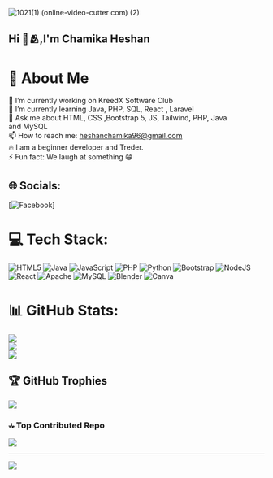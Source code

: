 ![1021(1) (online-video-cutter com) (2)](https://github.com/user-attachments/assets/ef395535-9a7c-4970-b12a-b3f1aa5d336e)

## Hi 👋🫂,I'm Chamika Heshan

# 💫 About Me

 🔭 I’m currently working on KreedX Software Club<br> 🌱 I’m currently learning Java, PHP, SQL, React , Laravel <br> 💬 Ask me about HTML, CSS ,Bootstrap 5, JS, Tailwind, PHP, Java<br>        and MySQL <br> 📫 How to reach me: heshanchamika96@gmail.com<br> 🔥  I am a beginner developer and Treder. <br> ⚡ Fun fact: We laugh at something 😁




## 🌐 Socials:
[![Facebook](https://img.shields.io/badge/Facebook-%231877F2.svg?logo=Facebook&logoColor=white)]

# 💻 Tech Stack:
![HTML5](https://img.shields.io/badge/html5-%23E34F26.svg?style=for-the-badge&logo=html5&logoColor=white) ![Java](https://img.shields.io/badge/java-%23ED8B00.svg?style=for-the-badge&logo=openjdk&logoColor=white) ![JavaScript](https://img.shields.io/badge/javascript-%23323330.svg?style=for-the-badge&logo=javascript&logoColor=%23F7DF1E) ![PHP](https://img.shields.io/badge/php-%23777BB4.svg?style=for-the-badge&logo=php&logoColor=white) ![Python](https://img.shields.io/badge/python-3670A0?style=for-the-badge&logo=python&logoColor=ffdd54) ![Bootstrap](https://img.shields.io/badge/bootstrap-%238511FA.svg?style=for-the-badge&logo=bootstrap&logoColor=white) ![NodeJS](https://img.shields.io/badge/node.js-6DA55F?style=for-the-badge&logo=node.js&logoColor=white) ![React](https://img.shields.io/badge/react-%2320232a.svg?style=for-the-badge&logo=react&logoColor=%2361DAFB) ![Apache](https://img.shields.io/badge/apache-%23D42029.svg?style=for-the-badge&logo=apache&logoColor=white) ![MySQL](https://img.shields.io/badge/mysql-4479A1.svg?style=for-the-badge&logo=mysql&logoColor=white) ![Blender](https://img.shields.io/badge/blender-%23F5792A.svg?style=for-the-badge&logo=blender&logoColor=white) ![Canva](https://img.shields.io/badge/Canva-%2300C4CC.svg?style=for-the-badge&logo=Canva&logoColor=white)
# 📊 GitHub Stats:
![](https://github-readme-stats.vercel.app/api?username=CHAMIKAHDev&theme=github_dark&hide_border=false&include_all_commits=true&count_private=true)<br/>
![](https://github-readme-streak-stats.herokuapp.com/?user=CHAMIKAHDev&theme=github_dark&hide_border=false)<br/>
![](https://github-readme-stats.vercel.app/api/top-langs/?username=CHAMIKAHDev&theme=github_dark&hide_border=false&include_all_commits=true&count_private=true&layout=compact)

## 🏆 GitHub Trophies
![](https://github-profile-trophy.vercel.app/?username=CHAMIKAHDev&theme=shadow_red&no-frame=false&no-bg=true&margin-w=4)

### 🔝 Top Contributed Repo
![](https://github-contributor-stats.vercel.app/api?username=CHAMIKAHDev&limit=5&theme=dark&combine_all_yearly_contributions=true)

---
[![](https://visitcount.itsvg.in/api?id=CHAMIKAHDev&icon=1&color=1)](https://visitcount.itsvg.in)

<!-- Proudly created with GPRM ( https://gprm.itsvg.in ) -->
